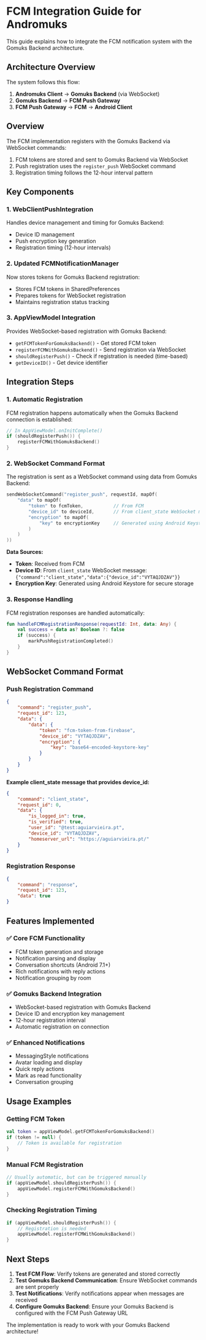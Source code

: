 # FCM Integration Guide for Andromuks

This guide explains how to integrate the FCM notification system with the Gomuks Backend architecture.

## Architecture Overview

The system follows this flow:
1. **Andromuks Client** → **Gomuks Backend** (via WebSocket)
2. **Gomuks Backend** → **FCM Push Gateway** 
3. **FCM Push Gateway** → **FCM** → **Android Client**

## Overview

The FCM implementation registers with the Gomuks Backend via WebSocket commands:
1. FCM tokens are stored and sent to Gomuks Backend via WebSocket
2. Push registration uses the `register_push` WebSocket command
3. Registration timing follows the 12-hour interval pattern

## Key Components

### 1. WebClientPushIntegration
Handles device management and timing for Gomuks Backend:
- Device ID management
- Push encryption key generation
- Registration timing (12-hour intervals)

### 2. Updated FCMNotificationManager
Now stores tokens for Gomuks Backend registration:
- Stores FCM tokens in SharedPreferences
- Prepares tokens for WebSocket registration
- Maintains registration status tracking

### 3. AppViewModel Integration
Provides WebSocket-based registration with Gomuks Backend:
- `getFCMTokenForGomuksBackend()` - Get stored FCM token
- `registerFCMWithGomuksBackend()` - Send registration via WebSocket
- `shouldRegisterPush()` - Check if registration is needed (time-based)
- `getDeviceID()` - Get device identifier

## Integration Steps

### 1. Automatic Registration
FCM registration happens automatically when the Gomuks Backend connection is established:

```kotlin
// In AppViewModel.onInitComplete()
if (shouldRegisterPush()) {
    registerFCMWithGomuksBackend()
}
```

### 2. WebSocket Command Format
The registration is sent as a WebSocket command using data from Gomuks Backend:

```kotlin
sendWebSocketCommand("register_push", requestId, mapOf(
    "data" to mapOf(
        "token" to fcmToken,           // From FCM
        "device_id" to deviceId,       // From client_state WebSocket message
        "encryption" to mapOf(
            "key" to encryptionKey     // Generated using Android Keystore
        )
    )
))
```

**Data Sources:**
- **Token**: Received from FCM
- **Device ID**: From `client_state` WebSocket message: `{"command":"client_state","data":{"device_id":"VYTAQJDZAV"}}`
- **Encryption Key**: Generated using Android Keystore for secure storage

### 3. Response Handling
FCM registration responses are handled automatically:

```kotlin
fun handleFCMRegistrationResponse(requestId: Int, data: Any) {
    val success = data as? Boolean ?: false
    if (success) {
        markPushRegistrationCompleted()
    }
}
```

## WebSocket Command Format

### Push Registration Command
```json
{
    "command": "register_push",
    "request_id": 123,
    "data": {
        "data": {
            "token": "fcm-token-from-firebase",
            "device_id": "VYTAQJDZAV",
            "encryption": {
                "key": "base64-encoded-keystore-key"
            }
        }
    }
}
```

**Example client_state message that provides device_id:**
```json
{
    "command": "client_state",
    "request_id": 0,
    "data": {
        "is_logged_in": true,
        "is_verified": true,
        "user_id": "@test:aguiarvieira.pt",
        "device_id": "VYTAQJDZAV",
        "homeserver_url": "https://aguiarvieira.pt/"
    }
}
```

### Registration Response
```json
{
    "command": "response",
    "request_id": 123,
    "data": true
}
```

## Features Implemented

### ✅ Core FCM Functionality
- FCM token generation and storage
- Notification parsing and display
- Conversation shortcuts (Android 7.1+)
- Rich notifications with reply actions
- Notification grouping by room

### ✅ Gomuks Backend Integration
- WebSocket-based registration with Gomuks Backend
- Device ID and encryption key management
- 12-hour registration interval
- Automatic registration on connection

### ✅ Enhanced Notifications
- MessagingStyle notifications
- Avatar loading and display
- Quick reply actions
- Mark as read functionality
- Conversation grouping

## Usage Examples

### Getting FCM Token
```kotlin
val token = appViewModel.getFCMTokenForGomuksBackend()
if (token != null) {
    // Token is available for registration
}
```

### Manual FCM Registration
```kotlin
// Usually automatic, but can be triggered manually
if (appViewModel.shouldRegisterPush()) {
    appViewModel.registerFCMWithGomuksBackend()
}
```

### Checking Registration Timing
```kotlin
if (appViewModel.shouldRegisterPush()) {
    // Registration is needed
    appViewModel.registerFCMWithGomuksBackend()
}
```

## Next Steps

1. **Test FCM Flow**: Verify tokens are generated and stored correctly
2. **Test Gomuks Backend Communication**: Ensure WebSocket commands are sent properly
3. **Test Notifications**: Verify notifications appear when messages are received
4. **Configure Gomuks Backend**: Ensure your Gomuks Backend is configured with the FCM Push Gateway URL

The implementation is ready to work with your Gomuks Backend architecture!
